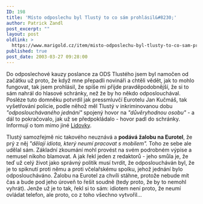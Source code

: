```yaml
---
ID: 198
title: 'Místo odposlechu byl Tlustý to co sám prohlásil&#8230;'
author: Patrick Zandl
post_excerpt: ""
layout: post
oldlink: >
  https://www.marigold.cz/item/misto-odposlechu-byl-tlusty-to-co-sam-prohlasil
published: true
post_date: 2003-03-27 09:28:00
---
```

<p>
Do odposlechové kauzy poslance za ODS Tlustého jsem byl namočen od začátku už proto, že když mne přepadli novináři a chtěli vědět, jak to mohlo fungovat, tak jsem prohlásil, že spíše mi přijde pravděpodobnější, že si to sám nahrál do hlasové schránky, než že by ho někdo odposlouchával. Posléze tuto domněku potvrdil jak pressmluvčí Eurotelu Jan Kučmáš, tak vyšetřování policie, podle něhož měl Tlustý v inkriminovanou dobu <EM>"odposlouchávaného jednání"</EM> spojený hovor na <EM>"důvěryhodnou osobu"</EM> - a dál to pokračovalo, jak už se předpokládalo - hovor padl do schránky. Informují o tom mimo jiné <A href="http://www.lidovky.cz/clanekdomaci.asp?r=domaci&amp;c=A030326_091114_domaci_prs" target=_blank>Lidovky</A>. </p>

<p>
Tlustý samozřejmě nic takového neuznává a <STRONG>podává žalobu na Eurotel</STRONG>, že prý z něj <EM>"dělají idiota, který neumí pracovat s mobilem".</EM> Toho ze sebe ale udělal sám. Základní zkoumání mohl provést na svém podrobném výpise a nemusel nikoho blamovat. A jak řekl jeden z redaktorů - jeho smůla je, že teď už celý život jako správný politik musí tvrdit, že odposloucháván byl, že je to spiknutí proti němu a proti včelařskému spolku, jehož jednání bylo odposloucháváno. Žalobu na Eurotel za chvíli stáhne, protože nebude mít čas a bude pod jeho úroveň to řešit soudně (tedy proto, že by to nemohl vyhrát). Jenže už je to tak, řekl si to sám: idiotem není proto, že neumí ovládat telefon, ale proto, co z toho všechno vytvořil... </p>

